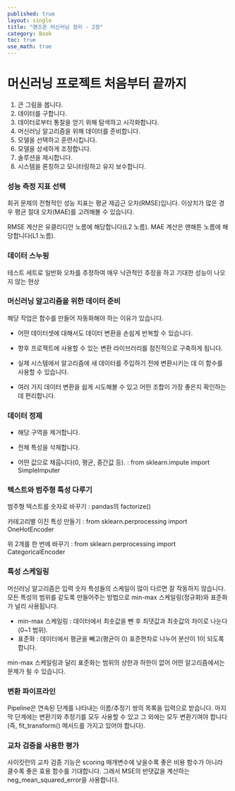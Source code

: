 ```yaml
---
published: true
layout: single
title: "핸즈온 머신러닝 정리 - 2장"
category: Book
toc: true
use_math: true
---
```


# 머신러닝 프로젝트 처음부터 끝까지

1. 큰 그림을 봅니다.
2. 데이터를 구합니다.
3. 데이터로부터 통찰을 얻기 위해 탐색하고 시각화합니다.
4. 머신러닝 알고리즘을 위해 데이터를 준비합니다.
5. 모델을 선택하고 훈련시킵니다.
6. 모델을 상세하게 조정합니다.
7. 솔루션을 제시합니다.
8. 시스템을 론칭하고 모니터링하고 유지 보수합니다.



### 성능 측정 지표 선택

회귀 문제의 전형적인 성능 지표는 평균 제곱근 오차(RMSE)입니다. 이상치가 많은 경우 평균 절대 오차(MAE)를 고려해볼 수 있습니다.

RMSE 계산은 유클리디안 노름에 해당합니다(L2 노름). MAE 계산은 맨해튼 노름에 해당합니다(L1 노름).



### 데이터 스누핑

테스트 세트로 일반화 오차를 추정하여 매우 낙관적인 추정을 하고 기대한 성능이 나오지 않는 현상 



### 머신러닝 알고리즘을 위한 데이터 준비

해당 작업은 함수를 만들어 자동화해야 하는 이유가 있습니다.

- 어떤 데이터셋에 대해서도 데이터 변환을 손쉽게 반복할 수 있습니다.

- 향후 프로젝트에 사용할 수 있는 변환 라이브러리를 점진적으로 구축하게 됩니다.

- 실제 시스템에서 알고리즘에 새 데이터를 주입하기 전에 변환시키는 데 이 함수를 사용할 수 있습니다.

- 여러 가지 데이터 변환을 쉽게 시도해볼 수 있고 어떤 조합이 가장 좋은지 확인하는 데 편리합니다.

  

### 데이터 정제

- 해당 구역을 제거합니다.

- 전체 특성을 삭제합니다.

- 어떤 값으로 채웁니다(0, 평균, 중간값 등). : from sklearn.impute import SimpleImputer

  

### 텍스트와 범주형 특성 다루기

범주형 텍스트를 숫자로 바꾸기 : pandas의 factorize()

카테고리별 이진 특성 만들기 : from sklearn.perprocessing import OneHotEncoder

위 2개를 한 번에 바꾸기 : from sklearn.perprocessing import CategoricalEncoder



### 특성 스케일링

머신러닝 알고리즘은 입력 숫자 특성들의 스케일이 많이 다르면 잘 작동하지 않습니다. 모든 특성의 범위를 같도록 만들어주는 방법으로 min-max 스케일링(정규화)와 표준화가 널리 사용됩니다.

- min-max 스케일링 : 데이터에서 최솟값을 뺀 후 최댓값과 최솟값의 차이로 나눈다(0~1 범위).
- 표준화 : 데이터에서 평균을 빼고(평균이 0) 표준편차로 나누어 분산이 1이 되도록 합니다. 

min-max 스케일링과 달리 표준화는 범위의 상한과 하한이 없어 어떤 알고리즘에서는 문제가 될 수 있습니다.



### 변환 파이프라인

Pipeline은 연속된 단계를 나타내는 이름/추정기 쌍의 목록을 입력으로 받습니다. 마지막 단계에는 변환기와 추정기를 모두 사용할 수 있고 그 외에는 모두 변환기여야 합니다(즉, fit_transform() 메서드를 가지고 있어야 합니다).



### 교차 검증을 사용한 평가

사이킷런의 교차 검증 기능은 scoring 매개변수에 낮을수록 좋은 비용 함수가 아니라 클수록 좋은 효용 함수를 기대합니다. 그래서 MSE의 반댓값을 계산하는 neg_mean_squared_error을 사용합니다.